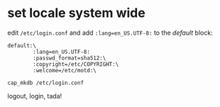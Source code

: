 # set locale system wide

edit `/etc/login.conf` and add `:lang=en_US.UTF-8:` to the *default* block:

```
default:\
        :lang=en_US.UTF-8:
        :passwd_format=sha512:\
        :copyright=/etc/COPYRIGHT:\
        :welcome=/etc/motd:\
```

```
cap_mkdb /etc/login.conf
```

logout, login, tada!
